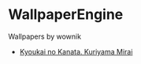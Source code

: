 # WallpaperEngine
Wallpapers by wownik

* [Kyoukai no Kanata. Kuriyama Mirai](https://steamcommunity.com/sharedfiles/filedetails/?id=2338295019)
